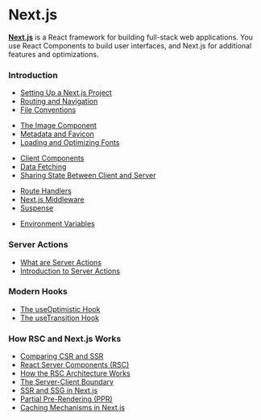 # Next.js

[**Next.js**](https://nextjs.org/docs) is a React framework for building full-stack web applications. You use React Components to build user interfaces, and Next.js for additional features and optimizations.

### Introduction

- [Setting Up a Next.js Project](./setup.md)
- [Routing and Navigation](./creating-routes.md)
- [File Conventions](./file-conventions.md)

<div></div>

- [The Image Component](./image.md)
- [Metadata and Favicon](./metadata.md)
- [Loading and Optimizing Fonts](./fonts.md)

<div></div>

- [Client Components](./client-components.md)
- [Data Fetching](./data-fetching.md)
- [Sharing State Between Client and Server](./sharing-state.md)

<div></div>

- [Route Handlers](./route-handlers.md)
- [Next.js Middleware](./middleware.md)
- [Suspense](./suspense.md)

<div></div>

- [Environment Variables](./env-vars.md)

<!-- - [Next Auth](./next-auth.md) -->

### Server Actions

- [What are Server Actions](./server-actions.md)
- [Introduction to Server Actions](./server-actions-intro.md)

### Modern Hooks

- [The useOptimistic Hook](./useoptimistic.md)
- [The useTransition Hook](./usetransition.md)

### How RSC and Next.js Works

- [Comparing CSR and SSR](./csr-vs-ssr.md)
- [React Server Components (RSC)](./rsc.md)
- [How the RSC Architecture Works](./how-rsc-works.md)
- [The Server-Client Boundary](./server-client-boundary.md)
- [SSR and SSG in Next.js](./ssr-vs-ssg.md)
- [Partial Pre-Rendering (PPR)](./partial-pre-rendering.md)
- [Caching Mechanisms in Next.js](./nextjs-caching.md)
